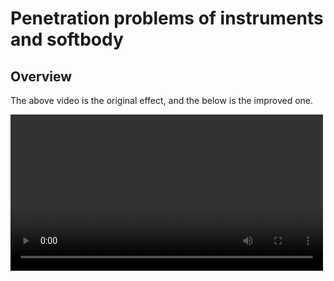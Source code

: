 # Penetration problems of instruments and softbody

## Overview

The above video is the original effect, and the below is the improved one.

<video src="softorigin.mp4" preview-src="softorigincover.png" width="500"/> 

<video src="softlink.mp4" preview-src="softlinkcover.png" width="500"/>

## Case

|   | case                                    | status                                                 |
|---|-----------------------------------------|--------------------------------------------------------|
| 0 | Add links between clusters              | [done](#add-links-between-clusters)                    |
| 1 | Particle properties                     | [done](#particle-properties)                           |
| 2 | Native soft body testing                | [processing](#native-soft-body-testing)                |
| 3 | Explore the cluster and link parameters | [processing](#explore-the-cluster-and-link-parameters) |

## Imp

### Add links between clusters {collapsible="true"}

Take the floccule for example.

**FlocculeSoftBody.h**

```C++
float mLinkRadius = 2.0f;

// add link data to the solver 
for (int i = 0; i < asset->numSprings; ++i)
{
      g_buffers->springIndices.push_back(asset->springIndices[i * 2 + 0] + m_particleOffset);
      g_buffers->springIndices.push_back(asset->springIndices[i * 2 + 1] + m_particleOffset);

  g_buffers->springStiffness.push_back(asset->springCoefficients[i]);
  g_buffers->springLengths.push_back(asset->springRestLengths[i]);
}
```

{collapsible="true" collapsed-title="void CreateSoftBody(int group = 0)"}

The default value of `mLinkRadius` is `0.0f` and take no use.We just modify it to about `2.0f`,and add some params
to `g_buffers`,
then we can get a soft body performance.

**FlocculeSoftTearing.h**

```C++
// create links between clusters 
if (linkRadius > 0.0f)
// if (false)
{
  std::vector<int> springIndices;
  std::vector<float> springLengths;
  std::vector<float> springStiffness;

  // create links between particles
  int numLinks = CreateLinks(&relativeVertices[0], numMeshVertices, springIndices, springLengths, springStiffness,
                             linkRadius, linkStiffness);

  // assign links
  if (numLinks)
  {
    tearable->springIndices = new int[numLinks * 2];
    memcpy(tearable->springIndices, &springIndices[0], sizeof(int) * springIndices.size());

    tearable->springCoefficients = new float[numLinks];
    memcpy(tearable->springCoefficients, &springStiffness[0], sizeof(float) * numLinks);

    tearable->springRestLengths = new float[numLinks];
    memcpy(tearable->springRestLengths, &springLengths[0], sizeof(float) * numLinks);

    tearable->numSprings = numLinks;
  }
}
```

{collapsible="true" collapsed-title="NvFlexExtAsset* FlocculeCreateSoftFromMesh"}

We can add links here.And we can modify `linkStiffness` to adjust stiffness.

The improved video is based on this approach.

**However**

Adding constraints between clusters can result in significant performance `degradation` and uncontrollable `jitter`.

### Particle properties {collapsible="true"}

No practical effect.

The problem is that constrains using shape matching between the particles is too weak, and the instrument will simply
burst open, rather than maintaining the effect of a mesh or nearly rigid body.

### Native soft body testing {collapsible="true"}

[FleX Native Repository](https://github.com/rainwl/FleX_penetrate.git)

I used the `dev` branch of the following project to test.

### Explore the cluster and link parameters {collapsible="true"}

**default status**

![default](e1.png){width="1000"}

| **default params**         | **value**                |
|----------------------------|--------------------------|
| mRadius                    | 0.1f                     |
| mScale                     | (2.0f,2.0f,20.0f)        |
| g_params.radius *= 1.5f;   | 0.15f                    |
| g_params.dynamicFriction   | 0.35f                    |
| g_params.particleFriction  | 0.25f                    |
| g_params.collisionDistance | radius * 0.75f = 0.1125f |
| mClusterSpacing            | 2.0f                     |
| mClusterRadius             | 2.0f                     |
| mClusterStiffness          | 0.225f                   |
| mLinkRadius                | 0.0f                     |
| mLinkStiffness             | 0.0f                     |

- the `Cluster count` is about `Scale/mClusterSpacing`
- particles count is 119
- now ,`rigid/cluster count` equals to 11 (20/2+1)

**Cluster Conclusion**

| **relationship**                             | **result**                      |
|----------------------------------------------|---------------------------------|
| Spacing > Radius                             | Will break                      |
| Spacing = Radius                             | all right,good elasticity       |
| Spacing < Radius                             | stiffness ,elasticity--,rigid++ |
| Spacing and Radius are proportionally larger | stiffness ,elasticity--,rigid++ |

| **cluster stiffness** | **result**      |
|-----------------------|-----------------|
| 0                     | break           |
| 0.225                 | soft elastic    |
| 0.5                   | full elasticity |
| 1                     | explode         |

**Link Conclusion**

| **mLinkRadius** | **spring count** | **result**                             |
|-----------------|------------------|----------------------------------------|
| 1.0f            | 590              | more soft elastic,soft droop           |
| 2.0f            | 2298             | more and more soft elastic,soft droop  |
| 5.0f            | 5930             | more and more soft elastic,soft droop. |

![](e2.png) {width="800"}

![](e3.png) {width="800"}

![](e4.png) {width="800"}

The larger the `link radius` is, the more and softer the spring will be.

Moreover, after deformation, the larger the `jitter` will be, the more difficult it will be to `stabilize` quickly,
and the force will continue to `transfer` between the springs.

**Link stiffness**

Take link raduis equal to 2 as an example.

If we set `mLinkStiffness = 0.5f`,the stiffness of spring has been increased.
Overall performance is close to what it was before the addition of link.

![](e5.png) {width="800"}

**Grab**

If we grab the particle in the middle of the rope and lift it to the highest, then release it and wait for the rope to
balance itself.

- No spring takes 16-20 strokes
- With spring takes 10-14 strokes with spring

In all cases with link/spring, it is easier to consume energy to reach the resting state.
But the initial vibration amplitude, with spring will be larger, and then quickly consume energy.
And accompanied by a certain sense of shaking.

![](e6.png) {width="800"}

If we increase the link radius to 5.0f,The amplitude of the vibration will also decrease as we expected.

![](e7.png) {width="800"}